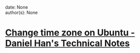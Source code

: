 
date: None  
author(s): None  

# [Change time zone on Ubuntu - Daniel Han's Technical Notes](https://sites.google.com/site/xiangyangsite/home/technical-tips/linux-unix/administrations/change-time-zone)



